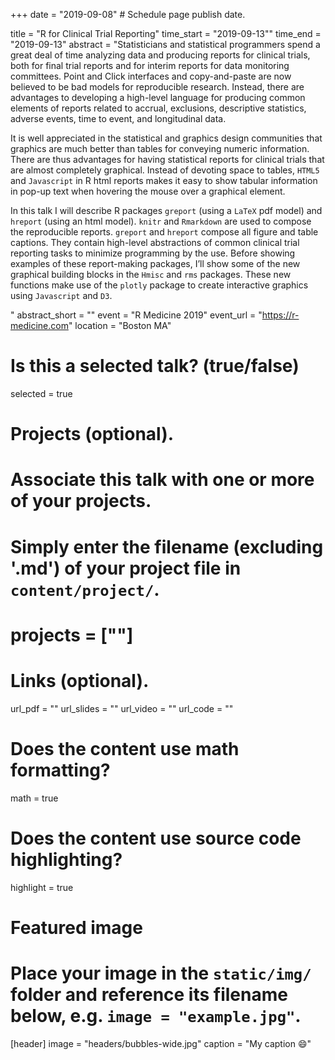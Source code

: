 +++
date = "2019-09-08"  # Schedule page publish date.

title = "R for Clinical Trial Reporting"
time_start = "2019-09-13""
time_end   = "2019-09-13"
abstract = "Statisticians and statistical programmers spend a great deal of time analyzing data and producing reports for clinical trials, both for final trial reports and for interim reports for data monitoring committees. Point and Click interfaces and copy-and-paste are now believed to be bad models for reproducible research. Instead, there are advantages to developing a high-level language for producing common elements of reports related to accrual, exclusions, descriptive statistics, adverse events, time to event, and longitudinal data.</p><p>It is well appreciated in the statistical and graphics design communities that graphics are much better than tables for conveying numeric information. There are thus advantages for having statistical reports for clinical trials that are almost completely graphical. Instead of devoting space to tables, <code>HTML5</code> and <code>Javascript</code> in R html reports makes it easy to show tabular information in pop-up text when hovering the mouse over a graphical element.</p><p>In this talk I will describe R packages <code>greport</code> (using a <code>LaTeX</code> pdf model) and <code>hreport</code> (using an html model). <code>knitr</code> and <code>Rmarkdown</code> are used to compose the reproducible reports. <code>greport</code> and <code>hreport</code> compose all figure and table captions. They contain high-level abstractions of common clinical trial reporting tasks to minimize programming by the use. Before showing examples of these report-making packages, I’ll show some of the new graphical building blocks in the <code>Hmisc</code> and <code>rms</code> packages. These new functions make use of the <code>plotly</code> package to create interactive graphics using <code>Javascript</code> and <code>D3</code>.</p>"
abstract_short = ""
event = "R Medicine 2019"
event_url = "https://r-medicine.com"
location = "Boston MA"

# Is this a selected talk? (true/false)
selected = true

# Projects (optional).
#   Associate this talk with one or more of your projects.
#   Simply enter the filename (excluding '.md') of your project file in `content/project/`.
# projects = [""]

# Links (optional).
url_pdf = ""
url_slides = ""
url_video = ""
url_code = ""

# Does the content use math formatting?
math = true

# Does the content use source code highlighting?
highlight = true

# Featured image
# Place your image in the `static/img/` folder and reference its filename below, e.g. `image = "example.jpg"`.
[header]
image = "headers/bubbles-wide.jpg"
caption = "My caption :smile:"
